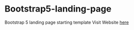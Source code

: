 # Bootstrap5-landing-page
Bootstrap 5 landing page starting template
Visit Website [here](https://kai-chin-huang.com/Bootstrap5-landing-page/)

